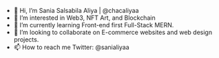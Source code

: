 - 👋 Hi, I’m Sania Salsabila Aliya | @chacaliyaa
- 👀 I’m interested in Web3, NFT Art, and Blockchain
- 🌱 I’m currently learning Front-end first Full-Stack MERN.
- 💞️ I’m looking to collaborate on E-commerce websites and web design projects.
- 📫 How to reach me Twitter: @sanialiyaa

<!---
chacaliyaa/chacaliyaa is a ✨ special ✨ repository because its `README.md` (this file) appears on your GitHub profile.
You can click the Preview link to take a look at your changes.
--->
